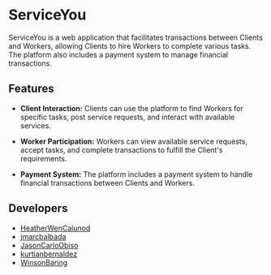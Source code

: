 # ServiceYou

ServiceYou is a web application that facilitates transactions between Clients and Workers, allowing Clients to hire Workers to complete various tasks. The platform also includes a payment system to manage financial transactions.

## Features

- **Client Interaction:**
  Clients can use the platform to find Workers for specific tasks, post service requests, and interact with available services.

- **Worker Participation:**
  Workers can view available service requests, accept tasks, and complete transactions to fulfill the Client's requirements.

- **Payment System:**
  The platform includes a payment system to handle financial transactions between Clients and Workers.

## Developers
- [HeatherWenCalunod](https://github.com/HeatherWenCalunod)
- [jmarcbalbada](https://github.com/jmarcbalbada)
- [JasonCarloObiso](https://github.com/JasonObiso)
- [kurtianbernaldez](https://github.com/kurtianbernaldez)
- [WinsonBaring](https://github.com/WinsonBaring)
